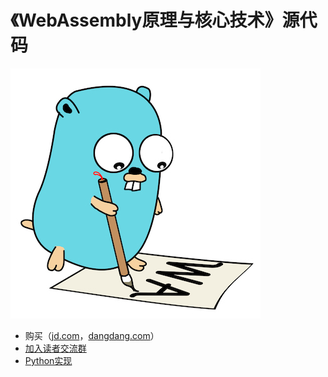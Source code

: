 # 《WebAssembly原理与核心技术》源代码

![logo](logo400.jpg)


* 购买（[jd.com][jd]，[dangdang.com][dd]）
* [加入读者交流群](https://github.com/zxh0/wasmgo-book/wiki)
* [Python实现](https://github.com/Relph1119/wasm-python-book)


[jd]: https://search.jd.com/Search?keyword=WebAssembly原理与核心技术
[dd]: http://search.dangdang.com/?key=WebAssembly原理与核心技术


